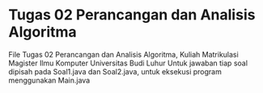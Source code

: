 # Tugas 02 Perancangan dan Analisis Algoritma
File Tugas 02 Perancangan dan Analisis Algoritma, Kuliah Matrikulasi Magister Ilmu Komputer Universitas Budi Luhur
Untuk jawaban tiap soal dipisah pada Soal1.java dan Soal2.java, untuk eksekusi program menggunakan Main.java
